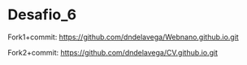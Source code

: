 # Desafio_6

Fork1+commit: https://github.com/dndelavega/Webnano.github.io.git

Fork2+commit: https://github.com/dndelavega/CV.github.io.git
